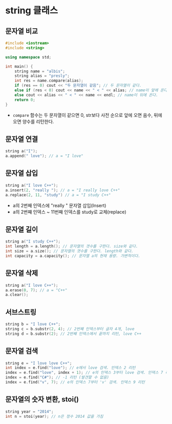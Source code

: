 # string 클래스

## 문자열 비교

```cpp
#include <iostream>
#include <string>

using namespace std;

int main() {
	string name = "albis";
	string alias = "presly";
	int res = name.compare(alias);
	if (res == 0) cout << "두 문자열이 같음"; // 두 문자열이 같다.
	else if (res < 0) cout << name << " < " << alias; // name이 앞에 온다.
	else cout << alias << " < " << name << endl; // name이 뒤에 온다.
	return 0;
}
```

- `compare` 함수는 두 문자열이 같으면 0, str보다 사전 순으로 앞에 오면 음수, 뒤에 오면 양수를 리턴한다.

## 문자열 연결

```cpp
string a("I");
a.append(" love"); // a = "I love"
```

## 문자열 삽입

```cpp
string a("I love C++");
a.insert(2, "really "); // a = "I really love C++"
a.replace(2, 11, "study") // a = "I study C++"
```

- a의 2번째 인덱스에 "really " 문자열 삽입(Insert)
- a의 2번쨰 인덱스 ~ 11번째 인덱스를 study로 교체(replace)

## 문자열 길이

```cpp
string a("I study C++");
int length = a.length(); // 문자열의 갯수를 구한다. size와 같다.
int size = a.size(); // 문자열의 갯수를 구한다. length와 같다.
int capacity = a.capacity(); // 문자열 a의 현재 용량. 가변적이다.
```

## 문자열 삭제

```cpp
string a("I love C++");
a.erase(0, 7); // a = "C++"
a.clear();
```

## 서브스트링

```cpp
string b = "I love C++";
string c = b.substr(2, 4); // 2번째 인덱스부터 글자 4개, love
string d = b.substr(2); // 2번째 인덱스에서 끝까지 리턴, love C++
```

## 문자열 검색

```cpp
string e = "I love love C++";
int index = e.find("love"); // e에서 love 검색. 인덱스 2 리턴
index = e.find("love", index + 1); // e의 인덱스 3부터 love 검색. 인덱스 7 리턴
index = e.find("C#"); // -1 리턴 (발견할 수 없음)
index = e.find("v", 7); // e의 인덱스 7부터 'v' 검색. 인덱스 9 리턴
```

## 문자열의 숫자 변환, stoi()

```cpp
string year = "2014";
int n = stoi(year); // n은 정수 2014 값을 가짐
```